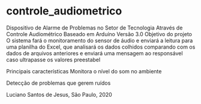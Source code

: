 # controle_audiometrico
Dispositivo de Alarme de Problemas no Setor de Tecnologia Através de Controle Audiométrico Baseado em Arduíno
Versão 3.0
Objetivo do projeto
O sistema fará o monitoramento do sensor de áudio e enviará a leitura para uma planilha do Excel, que analisará os dados colhidos comparando com os dados de arquivos anteriores e enviará uma mensagem ao responsável caso ultrapasse os valores preestabel

Principais características
Monitora o nível do som no ambiente

Detecção de problemas que gerem ruídos

Luciano Santos de Jesus, São Paulo, 2020
